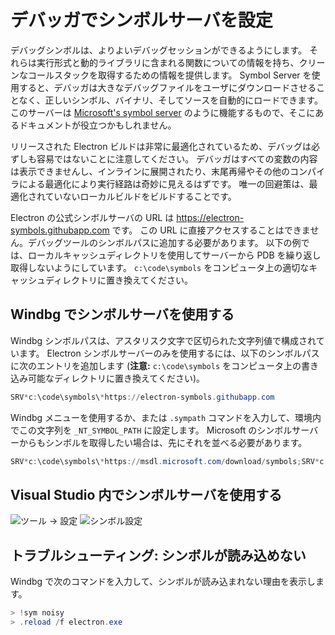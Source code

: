 # デバッガでシンボルサーバを設定

デバッグシンボルは、よりよいデバッグセッションができるようにします。 それらは実行形式と動的ライブラリに含まれる関数についての情報を持ち、クリーンなコールスタックを取得するための情報を提供します。 Symbol Server を使用すると、デバッガは大きなデバッグファイルをユーザにダウンロードさせることなく、正しいシンボル、バイナリ、そしてソースを自動的にロードできます。 このサーバーは [Microsoft's symbol server](https://support.microsoft.com/kb/311503) のように機能するもので、そこにあるドキュメントが役立つかもしれません。

リリースされた Electron ビルドは非常に最適化されているため、デバッグは必ずしも容易ではないことに注意してください。 デバッガはすべての変数の内容は表示できませんし、インラインに展開されたり、末尾再帰やその他のコンパイラによる最適化により実行経路は奇妙に見えるはずです。 唯一の回避策は、最適化されていないローカルビルドをビルドすることです。

Electron の公式シンボルサーバの URL は https://electron-symbols.githubapp.com です。 この URL に直接アクセスすることはできません。デバッグツールのシンボルパスに追加する必要があります。 以下の例では、ローカルキャッシュディレクトリを使用してサーバーから PDB を繰り返し取得しないようにしています。 `c:\code\symbols` をコンピュータ上の適切なキャッシュディレクトリに置き換えてください。

## Windbg でシンボルサーバを使用する

Windbg シンボルパスは、アスタリスク文字で区切られた文字列値で構成されています。 Electron シンボルサーバーのみを使用するには、以下のシンボルパスに次のエントリを追加します (**注意:** `c:\code\symbols` をコンピュータ上の書き込み可能なディレクトリに置き換えてください)。

```powershell
SRV*c:\code\symbols\*https://electron-symbols.githubapp.com
```

Windbg メニューを使用するか、または `.sympath` コマンドを入力して、環境内でこの文字列を `_NT_SYMBOL_PATH` に設定します。 Microsoft のシンボルサーバーからもシンボルを取得したい場合は、先にそれを並べる必要があります。

```powershell
SRV*c:\code\symbols\*https://msdl.microsoft.com/download/symbols;SRV*c:\code\symbols\*https://electron-symbols.githubapp.com
```

## Visual Studio 内でシンボルサーバを使用する

![ツール -> 設定](https://mdn.mozillademos.org/files/733/symbol-server-vc8express-menu.jpg) ![シンボル設定](https://mdn.mozillademos.org/files/2497/2005_options.gif)

## トラブルシューティング: シンボルが読み込めない

Windbg で次のコマンドを入力して、シンボルが読み込まれない理由を表示します。

```powershell
> !sym noisy
> .reload /f electron.exe
```
